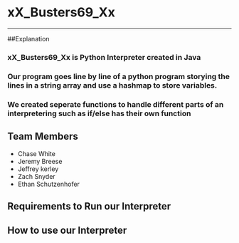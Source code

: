 # xX_Busters69_Xx
---

##Explanation
### xX_Busters69_Xx is Python Interpreter created in Java
### Our program goes line by line of a python program storying the lines in a string array and use a hashmap to store variables.
### We created seperate functions to handle different parts of an interpretering such as if/else has their own function

## Team Members
* Chase White
* Jeremy Breese
* Jeffrey kerley
* Zach Snyder
* Ethan Schutzenhofer

## Requirements to Run our Interpreter

## How to use our Interpreter

